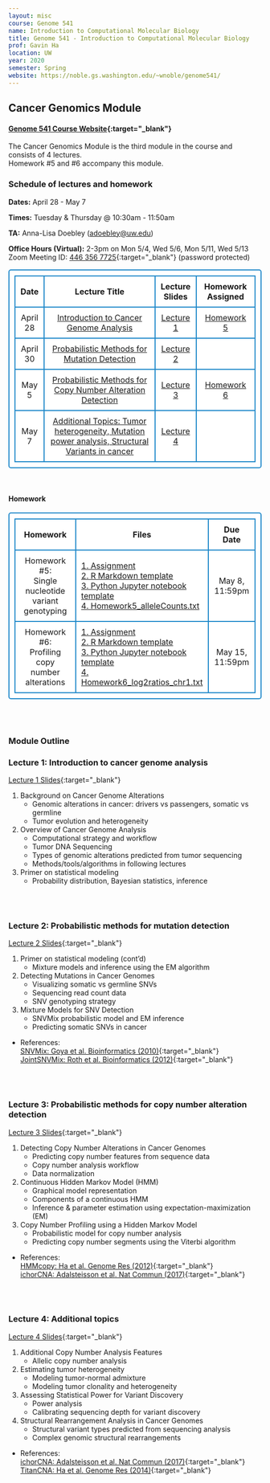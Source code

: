 ```yaml
---
layout: misc
course: Genome 541
name: Introduction to Computational Molecular Biology
title: Genome 541 - Introduction to Computational Molecular Biology
prof: Gavin Ha
location: UW
year: 2020
semester: Spring
website: https://noble.gs.washington.edu/~wnoble/genome541/
---
```


## Cancer Genomics Module

#### [Genome 541 Course Website](https://noble.gs.washington.edu/~wnoble/genome541/){:target="_blank"}

<!-- #### ***IMPORTANT: Due to the policies enacted by UW in response to the COVID-19 health crisis, lectures will be instructed online only.*** -->

The Cancer Genomics Module is the third module in the course and consists of 4 lectures. <br>
Homework #5 and #6 accompany this module.


### Schedule of lectures and homework
**Dates:** April 28 - May 7

**Times:** Tuesday & Thursday @ 10:30am - 11:50am

**TA:** Anna-Lisa Doebley (adoebley@uw.edu)

**Office Hours (Virtual):** 2-3pm on Mon 5/4, Wed 5/6, Mon 5/11, Wed 5/13 <br>
Zoom Meeting ID: [446 356 7725](https://washington.zoom.us/j/4463567725){:target="_blank"} (password protected)

<style>
      table, td, th { 
      padding: 10px; 
      border: 2px solid #1c87c9;
      border-radius: 5px;
      background-color: #ffffff;
      text-align: center;
      }
    </style>
<table>
	<tr>
		<th width="10%">Date</th>
		<th width="50%" style="text-align:center">Lecture Title</th>
		<th width="15" style="text-align:center">Lecture Slides</th>
		<th width="25%">Homework Assigned</th>
	</tr>
	<tr>
		<td>April 28</td>
		<td><a href="#lecture-1-introduction-to-cancer-genome-analysis">Introduction to Cancer Genome Analysis</a></td>
		<td><a href="./2020/GS541_CancerGenomics_Lecture1.pdf" target="_blank">Lecture 1</a></td>
		<td><a href="#homework">Homework 5</a></td>
	</tr>
	<tr>
		<td>April 30</td>
		<td><a href="#lecture-2-probabilistic-methods-for-mutation-detection">Probabilistic Methods for Mutation Detection</a></td>
		<td><a href="./2020/GS541_CancerGenomics_Lecture2.pdf" target="_blank">Lecture 2</a></td>
		<td></td>
	</tr>
	<tr>
		<td>May 5</td>
		<td><a href="#lecture-3-probabilistic-methods-for-copy-number-alteration-detection">Probabilistic Methods for Copy Number Alteration Detection</a></td>
		<td><a href="./2020/GS541_CancerGenomics_Lecture3.pdf" target="_blank">Lecture 3</a></td>
		<td><a href="#homework">Homework 6</a></td>
	</tr>
	<tr>
		<td>May 7</td>
		<td><a href="#lecture-4-additional-topics">Additional Topics: Tumor heterogeneity, Mutation power analysis, Structural Variants in cancer</a></td>
		<td><a href="./2020/GS541_CancerGenomics_Lecture4.pdf" target="_blank">Lecture 4</a></td>
		<td></td>
	</tr>
</table>

<br>

#### Homework
<table>
	<tr>
		<th width="30%">Homework</th>
		<th width="50%">Files</th>
		<th width="20%">Due Date</th>
	</tr>
	<tr>
		<td>Homework #5:<br>Single nucleotide variant genotyping</td>
		<td style="text-align:left"><a href="./2020/Homework5/Homework5_SNVGenotyping_Assignment.pdf" target="_blank">1. Assignment</a><br>
			<a href="./2020/Homework5/Homework5_SNVGenotyping_R-template.Rmd" target="_blank">2. R Markdown template</a><br>
			<a href="./2020/Homework5/Homework5_SNVGenotyping_python-template.ipynb" target="_blank">3. Python Jupyter notebook template</a><br>
			<a href="./2020/Homework5/Homework5_alleleCounts.txt" target="_blank">4. Homework5_alleleCounts.txt</a></td>
		<td>May 8, 11:59pm</td>
	</tr>
	<tr>
		<td>Homework #6:<br>Profiling copy number alterations</td>
		<td style="text-align:left"><a href="./2020/Homework6/Homework6_HMM_CNA_Assignment.pdf" target="_blank">1. Assignment</a><br>
			<a href="./2020/Homework6/Homework6_HMM_CNA_R-template.Rmd" target="_blank">2. R Markdown template</a><br>
			<a href="./2020/Homework6/Homework6_HMM_CNA_python-template.ipynb" target="_blank">3. Python Jupyter notebook template</a><br>
			<a href="./2020/Homework6/Homework6_log2ratios_chr1.txt" target="_blank">4. Homework6_log2ratios_chr1.txt</a></td>
		<td>May 15, 11:59pm</td>
	</tr>
</table>

<br><br>

### Module Outline

### Lecture 1: Introduction to cancer genome analysis
[Lecture 1 Slides](./2020/GS541_CancerGenomics_Lecture1.pdf){:target="_blank"}

1. Background on Cancer Genome Alterations
	- Genomic alterations in cancer: drivers vs passengers, somatic vs germline
	- Tumor evolution and heterogeneity
2. Overview of Cancer Genome Analysis
	- Computational strategy and workflow
	- Tumor DNA Sequencing 
	- Types of genomic alterations predicted from tumor sequencing
	- Methods/tools/algorithms in following lectures
3. Primer on statistical modeling  
	- Probability distribution, Bayesian statistics, inference


<br><br>
### Lecture 2: Probabilistic methods for mutation detection
[Lecture 2 Slides](./2020/GS541_CancerGenomics_Lecture2.pdf){:target="_blank"}

1. Primer on statistical modeling (cont’d)
	- Mixture models and inference using the EM algorithm
2. Detecting Mutations in Cancer Genomes
	- Visualizing somatic vs germline SNVs
	- Sequencing read count data
	- SNV genotyping strategy
3. Mixture Models for SNV Detection
	- SNVMix probabilistic model and EM inference
	- Predicting somatic SNVs in cancer

- References: <br>
[SNVMix: Goya et al. Bioinformatics (2010)](./2020/Papers/Goya2010_SNVMix.pdf){:target="_blank"} <br>
[JointSNVMix: Roth et al. Bioinformatics (2012)](./2020/Papers/Roth2012_JointSNVMix.pdf){:target="_blank"}

<br><br>
### Lecture 3: Probabilistic methods for copy number alteration detection
[Lecture 3 Slides](./2020/GS541_CancerGenomics_Lecture3.pdf){:target="_blank"}

1. Detecting Copy Number Alterations in Cancer Genomes
	- Predicting copy number features from sequence data 
	- Copy number analysis workflow
	- Data normalization 
2. Continuous Hidden Markov Model (HMM)
	- Graphical model representation
	- Components of a continuous HMM
	- Inference & parameter estimation using expectation-maximization (EM)
3. Copy Number Profiling using a Hidden Markov Model
	- Probabilistic model for copy number analysis
	- Predicting copy number segments using the Viterbi algorithm

- References: <br>
[HMMcopy: Ha et al. Genome Res (2012)](./2020/Papers/Ha2012_HMMcopy.pdf){:target="_blank"} <br>
[ichorCNA: Adalsteisson et al. Nat Commun (2017)](./2020/Papers/Adalsteinsson2017_ichorCNA.pdf){:target="_blank"}

<br><br>
### Lecture 4: Additional topics
[Lecture 4 Slides](./2020/GS541_CancerGenomics_Lecture3.pdf){:target="_blank"}

1. Additional Copy Number Analysis Features 
	- Allelic copy number analysis
2. Estimating tumor heterogeneity
	- Modeling tumor-normal admixture
	- Modeling tumor clonality and heterogeneity
3. Assessing Statistical Power for Variant Discovery
	- Power analysis 
	- Calibrating sequencing depth for variant discovery
4. Structural Rearrangement Analysis in Cancer Genomes 
	- Structural variant types predicted from sequencing analysis
	- Complex genomic structural rearrangements

- References: <br>
[ichorCNA: Adalsteisson et al. Nat Commun (2017)](./2020/Papers/Adalsteinsson2017_ichorCNA.pdf){:target="_blank"} <br>
[TitanCNA: Ha et al. Genome Res (2014)](./2020/Papers/Ha2014_TITAN.pdf){:target="_blank"}




